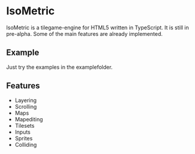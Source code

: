 # IsoMetric
IsoMetric is a tilegame-engine for HTML5 written in TypeScript. It is still in pre-alpha.
Some of the main features are already implemented. 

## Example

Just try the examples in the examplefolder.

## Features
* Layering
* Scrolling
* Maps
* Mapediting
* Tilesets
* Inputs
* Sprites
* Colliding
